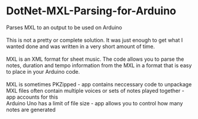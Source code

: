 # DotNet-MXL-Parsing-for-Arduino
Parses MXL to an output to be used on Arduino
<br /><br />
This is not a pretty or complete solution. It was just enough to get what I wanted done and was written in a very short amount of time.
<br /><br />
MXL is an XML format for sheet music. The code allows you to parse the notes, duration and tempo information from the MXL in a format that is easy to place in your Arduino code.
<br /><br />
MXL is sometimes PKZipped - app contains neccessary code to unpackage<br />
MXL files often contain multiple voices or sets of notes played together - app accounts for this<br />
Arduino Uno has a limit of file size - app allows you to control how many notes are generated<br />
